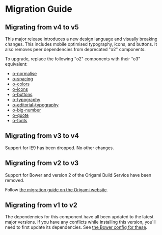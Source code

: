 # Migration Guide

## Migrating from v4 to v5

This major release introduces a new design language and visually breaking changes. This includes mobile optimised typography, icons, and buttons. It also removes peer dependencies from deprecated "o2" components.

To upgrade, replace the following "o2" components with their "o3" equivalent:

- [o-normalise](../o-normalise/MIGRATION.md)
- [o-spacing](../o-spacing/MIGRATION.md)
- [o-colors](../o-colors/MIGRATION.md)
- [o-icons](../o-icons/MIGRATION.md)
- [o-buttons](../o-buttons/MIGRATION.md)
- [o-typography](../o-typography/MIGRATION.md)
- [o-editorial-typography](../o-editorial-typography/MIGRATION.md)
- [o-big-number](../o-big-number/MIGRATION.md)
- [o-quote](../o-quote/MIGRATION.md)
- [o-fonts](../o-fonts/MIGRATION.md)

## Migrating from v3 to v4

Support for IE9 has been dropped. No other changes.

## Migrating from v2 to v3

Support for Bower and version 2 of the Origami Build Service have been removed.

Follow [the migration guide on the Origami website](https://origami.ft.com/documentation/tutorials/bower-to-npm/).

## Migrating from v1 to v2

The dependencies for this component have all been updated to the latest major versions.
If you have any conflicts while installing this version, you'll need to first update
its dependencies. See [the Bower config for these](./bower.json).
